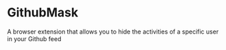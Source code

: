 # GithubMask
A browser extension that allows you to hide the activities of a specific user in your Github feed 
